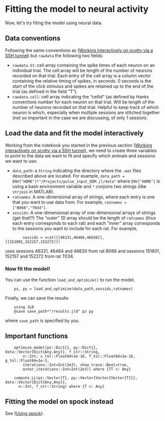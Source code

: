 # Fitting the model to neural activity

Now, let's try fiting the model using neural data.


## Data conventions

Following the same conventions as ([Working interactively on scotty via a SSH tunnel](@ref)) but `rawdata` the following two fields:

- `rawdata.St`: cell array containing the spike times of each neuron on an individual trial. The cell array will be length of the number of neurons recorded on that trial. Each entry of the cell array is a column vector containing the relative timing of spikes, in seconds. 0 seconds is the start of the click stimulus and spikes are retained up to the end of the trial (as defined in the field “T”).
- `rawdata.cell`: cell array indicating the “cellid” (as defined by Hanks convention) number for each neuron on that trial. Will be length of the number of neurons recorded on that trial. Helpful to keep track of which neuron is which, especially when multiple sessions are stitched together (not so important in the case we are discussing, of only 1 session).

## Load the data and fit the model interactively

Working from the notebook you started in the previous section ([Working interactively on scotty via a SSH tunnel](@ref)), we need to create three variables to point to the data we want to fit and specify which animals and sessions we want to use:

- `data_path`: a `String` indicating the directory where the `.mat` files described above are located. For example, `data_path = ENV["HOME"]*"/Projects/pulse_input_DDM.jl/data"` where `ENV["HOME"]` is using a bash environment variable and `*` conjoins two strings (like `strjoin` in MATLAB).
- `ratnames`: A one-dimensional array of strings, where each entry is one that you want to use data from. For example, `ratnames = ["B068","T034"]`.
- `sessids`: A one-dimensional array of one-dimensional arrays of strings (get that!?) The "outer" 1D array should be the length of `ratnames` (thus each entry corresponds to each rat) and each "inner" array corresponds to the sessions you want to include for each rat. For example,

```
        sessids = vcat([[46331,46484,46630]], [[151801,152157,152272]])
```

uses sessions 46331, 46484 and 46630 from rat B068 and sessions 151801, 152157 and 152272 from rat T034.

### Now fit the model!

You can use the function `load_and_optimize()` to run the model.

```
    pz, py = load_and_optimize(data_path,sessids,ratnames)
```

Finally, we can save the results

```
    using JLD
    @save save_path*"/results.jld" pz py
```

where `save_path` is specified by you.

## Important functions

```@docs
    optimize_model(pz::Dict{}, py::Dict{}, data::Vector{Dict{Any,Any}}, f_str::String,
        n::Int; x_tol::Float64=1e-16, f_tol::Float64=1e-16, g_tol::Float64=1e-3,
        iterations::Int=Int(2e3), show_trace::Bool=true,
        outer_iterations::Int=Int(2e3)) where {TT <: Any}

    compute_LL(pz::Vector{T}, py::Vector{Vector{Vector{T}}}, data::Vector{Dict{Any,Any}},
      n::Int, f_str::String) where {T <: Any}
```

## Fitting the model on spock instead

See ([Using spock](@ref)).
